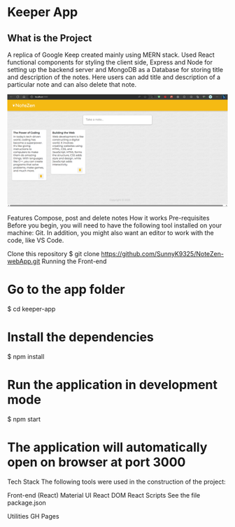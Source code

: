 # Keeper App


## What is the Project

A replica of Google Keep created mainly using MERN stack. Used React functional components for styling the client side, Express and Node for setting up the backend server and MongoDB as a Database for storing title and description of the notes. Here users can add title and description of a particular note and can also delete that note.

![](https://github.com/SunnyK9325/NoteZen-webApp/blob/main/assets/images/react_keeper_app.png)


Features
Compose, post and delete notes
How it works
Pre-requisites
Before you begin, you will need to have the following tool installed on your machine: Git. In addition, you might also want an editor to work with the code, like VS Code.

Clone this repository
$ git clone https://github.com/SunnyK9325/NoteZen-webApp.git
Running the Front-end
# Go to the app folder
$ cd keeper-app

# Install the dependencies
$ npm install

# Run the application in development mode
$ npm start

# The application will automatically open on browser at port 3000
Tech Stack
The following tools were used in the construction of the project:

Front-end (React)
Material UI
React DOM
React Scripts
See the file package.json

Utilities
GH Pages
